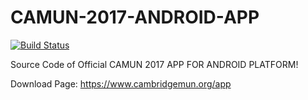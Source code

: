 # CAMUN-2017-ANDROID-APP

[![Build Status](https://travis-ci.org/lpanjwani/CAMUN-2016-APP.svg?branch=master)](https://travis-ci.org/lpanjwani/CAMUN-2016-APP)

Source Code of Official CAMUN 2017 APP FOR ANDROID PLATFORM!

Download Page: https://www.cambridgemun.org/app
